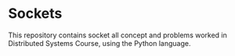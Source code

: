 # Sockets
This repository contains socket all concept and problems worked in Distributed Systems Course, using the Python language.
